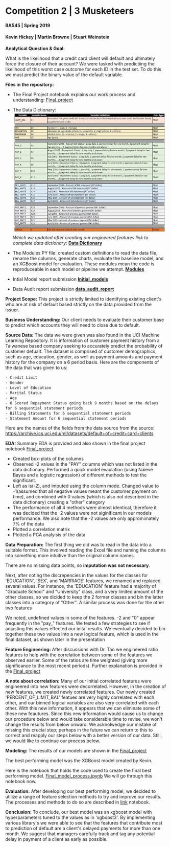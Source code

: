 # Competition 2 | 3 Musketeers
#### BA545 | Spring 2019 
#### Kevin Hickey | Martin Browne | Stuart Weinstein

**Analytical Question & Goal:**

What is the likelihood that a credit card client will default and ultimately force the closure of their account?  We were tasked with predictiing the likelihood of this worst case outcome for each ID in the test set.  To do this we must predict the binary value of the default variable.



**Files in the repository:**

- The Final Project notebook explains our work process and understanding: [Final_project](Final_project.ipynb)


- The Data Dictionary: **![](Data_Dictionary_picture.JPG)**
*Which we updated after creating our engineered features link to complete data dictionary*:  **[Data Dictionary](complete_data_dic.xlsx)** 


 - The Modules PY file: created custom definitions to read the data file, rename the columns, generate charts, evaluate the baseline model, and an XGBoost model for evaluation.  These modules mean the code is reproduceable in each model or pipeline we attempt.  **[Modules](Modules.py)** 
 
 - Intial Model report submission **[Initial_models](Initial_models.ipynb)** 
 - Data Audit report submission **[data_audit_report](data_audit_report.ipynb)**
 
**Project Scope:**
This project is strictly limited to identifying existing client's who are at risk of default based strictly on the data provided from the issuer.

**Business Understanding:**
Our client needs to evaluate their customer base to predict which accounts they will need to close due to default.

**Source Data:**
The data we were given was also found in the UCI Machine Learning Repository. It is information of customer payment history from a Taiwanese based company seeking to accurately predict the probability of customer defualt. The dataset is comprised of customer demographics, such as age, education, gender, as well as payment amounts and payment history
for the company on a 6 period basis. Here are the components of the data that was given to us:
 
    - Credit Limit
    - Gender 
    - Level of Education 
    - Marital Status 
    - Age 
    - 6 Scored Repayment Status going back 9 months based on the delays for 6 sequential statement periods 
    - Billing Statements for 6 sequential statement periods
    - Statement Amount for 6 sequential statement periods 
    
Here are the names of the fields from the data source from the source: https://archive.ics.uci.edu/ml/datasets/default+of+credit+card+clients


**EDA:** 
Summary EDA is provided and also shown in the final project notebook [Final_project](Final_project.ipynb)


-	Created box-plots of the columns
-	Observed -2 values in the "PAY" columns which was not listed in the data dictionary. Performed a quick model evaulation (using Naieve Bayes and a logistic regression) of different methods to test the significant.
-	Left as is(-2), and imputed using the column mode. Changed value to -1(assumed that all negative values meant the customer payment on time), and combined with 0 values (which is also not described in the data dictionary) creating a "other" category
-	The performance of all 4 methods were almost identical, therefore it was decided that the -2 values were not siginificant in our models performance. We also note that the -2 values are only appromimately 7% of the data
-	Plotted a correlation matrix
-	Plotted a PCA analyisis of the data


**Data Preparation:** 
The first thing we did was to read in the data into a suitable format. This involved reading the Excel file and naming the columns into something more intuitive than the original column names.

There are no missing data points, so **imputation was not necessary**.

Next, after noting the discrepencies in the values for the classes for  'EDUCATION', 'SEX', and 'MARRIAGE' features, we renamed and replaced several values. For instance, the 'EDUCATION' feature had a majority of  "Graduate School" and "University" class, and a very limited amount of the other classes, so we dicided to keep the 2 former classes and bin the latter classes into a category of "Other". A similar process was done for the other two features

We noted, undefined values in some of the features. -2 and "0" appear frequently in the "pay_" features. We tested a few strategies to see if adjusting this values effected our inital results. We eventually decided to bin together these two values into a new logical feature, which is used in the final dataset, as shown later in the presentation

**Feature Engineering:**
After discussions with Dr. Tao we engineered ratio features to help with the correlation between some of the features we observed earlier. Some of the ratios are time weighted (giving more significance to the most recent periods). Further explanation is provided in the [Final_project](Final_project.ipynb)

**A note about correlation:**
Many of our initial correlated features were engineered into new features were decorrelated. However, in the creation of new features, we created newly correlated features. Our newly created 'PERCENT_OF_LIMIT_BAL' featues are very highly correlated with each other, and our binned logical variables are also very correlated with each other. With this new information, it appears that we can eliminate some of these new feautures. Since this new information would cause us to change our procedure below and would take considerable time to revise, we won't change the results from below onward. We acknolwedge our mistake of missing this crucial step; perhaps in the future we can return to this to correct and reapply our steps below with a better version of our data. Still, we would like to continue our process below. 


**Modeling:**
The results of our models are shown in the [Final_project](Final_project.ipynb)

The best performing model was the XGBoost model created by Kevin. 


Here is the notebook that holds the code used to create the final best performing model.  [Final_model_process.ipynb](Kevin/Final_model_process.ipynb) We will go through this notebook now. 

**Evaluation:**
After developing our best performing model, we decided to utilize a range of feature selection methods to try and improve our results. The processes and methods to do so are described in [link](Kevin/Feature_selection.ipynb) notebook. 

**Conclusion:**
To conclude, our best model was an xgboost model with  hyperparameters tuned to the values as in 'xgboost3'. By implementing various library's we were able to see that the features that contribute most to prediction of default are a client's delayed payments for more than one month.  We suggest that managers carefully track and tag any potential delay in payment of a client as early as possible.